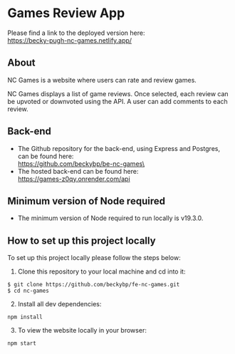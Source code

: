 # Games Review App

Please find a link to the deployed version here:\
https://becky-pugh-nc-games.netlify.app/

## About

NC Games is a website where users can rate and review games.

NC Games displays a list of game reviews. Once selected, each review can be upvoted or downvoted using the API. A user can add comments to each review.

## Back-end

- The Github repository for the back-end, using Express and Postgres, can be found here:\
  https://github.com/beckybp/be-nc-games\
- The hosted back-end can be found here:\
  https://games-z0qy.onrender.com/api

## Minimum version of Node required

- The minimum version of Node required to run locally is v19.3.0.

## How to set up this project locally

To set up this project locally please follow the steps below:

1. Clone this repository to your local machine and cd into it:

```
$ git clone https://github.com/beckybp/fe-nc-games.git
$ cd nc-games
```

2. Install all dev dependencies:

```
npm install
```

3. To view the website locally in your browser:

```
npm start
```
